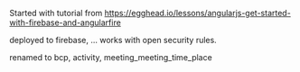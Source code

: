 Started with tutorial from
https://egghead.io/lessons/angularjs-get-started-with-firebase-and-angularfire

deployed to firebase, ... works with open security rules.

renamed to bcp, activity, meeting_meeting_time_place
